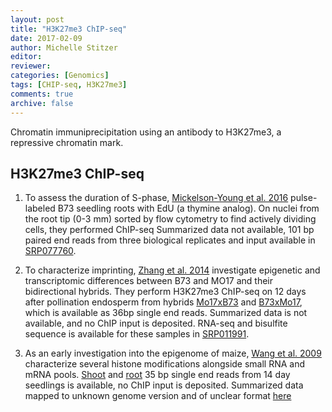 ```yaml
---
layout: post
title: "H3K27me3 ChIP-seq"
date: 2017-02-09
author: Michelle Stitzer
editor: 
reviewer: 
categories: [Genomics]  
tags: [CHIP-seq, H3K27me3]  
comments: true  
archive: false
---
```


Chromatin immuniprecipitation using an antibody to H3K27me3, a repressive chromatin mark.

## H3K27me3 ChIP-seq

1. To assess the duration of S-phase, [Mickelson-Young et al. 2016](https://academic.oup.com/jxb/article-lookup/doi/10.1093/jxb/erw367) pulse-labeled B73 seedling roots with EdU (a thymine analog). 
On nuclei from the root tip (0-3 mm) sorted by flow cytometry to find actively dividing cells, they performed ChIP-seq 
Summarized data not available, 101 bp paired end reads from three biological replicates and input available in [SRP077760](https://www.ncbi.nlm.nih.gov/sra/?term=SRP077760).

2. To characterize imprinting, [Zhang et al. 2014](http://genome.cshlp.org/content/24/1/167) investigate epigenetic and transcriptomic differences between B73 and MO17 and their bidirectional hybrids.
They perform H3K27me3 ChIP-seq on 12 days after pollination endosperm from hybrids [Mo17xB73](https://trace.ncbi.nlm.nih.gov/Traces/sra/?run=SRR748862) and [B73xMo17](https://trace.ncbi.nlm.nih.gov/Traces/sra/?run=SRR748861), which is available as 36bp single end reads.
Summarized data is not available, and no ChIP input is deposited.
RNA-seq and bisulfite sequence is available for these samples in [SRP011991](https://www.ncbi.nlm.nih.gov/sra/?term=SRP011991).

3. As an early investigation into the epigenome of maize, [Wang et al. 2009](http://www.plantcell.org/content/21/4/1053.long) characterize several histone modifications alongside small RNA and mRNA pools.
[Shoot](https://www.ncbi.nlm.nih.gov/sra/SRX012384[accn]) and [root](https://www.ncbi.nlm.nih.gov/sra/SRX012384[accn]) 35 bp single end reads from 14 day seedlings is available, no ChIP input is deposited.
Summarized data mapped to unknown genome version and of unclear format [here](https://www.ncbi.nlm.nih.gov/geo/download/?acc=GSM381699&format=file&file=GSM381699%5FH3K27me3%5FMQ00%5F50%5Fpeaks%2Ebed%2Egz)

